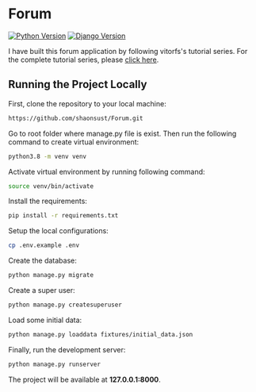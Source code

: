 # Forum

[![Python Version](https://img.shields.io/badge/python-3.8-brightgreen.svg)](https://python.org)
[![Django Version](https://img.shields.io/badge/django-3.0.8-brightgreen.svg)](https://djangoproject.com)

I have built this forum application by following vitorfs's tutorial series. For the complete tutorial series, please [click here](https://simpleisbetterthancomplex.com/series/beginners-guide/1.11/).


## Running the Project Locally

First, clone the repository to your local machine:

```bash
https://github.com/shaonsust/Forum.git
```

Go to root folder where manage.py file is exist. Then run the following command to create virtual environment:
```bash
python3.8 -m venv venv
```

Activate virtual environment by running following command:
```bash
source venv/bin/activate
```

Install the requirements:

```bash
pip install -r requirements.txt
```

Setup the local configurations:

```bash
cp .env.example .env
```

Create the database:

```bash
python manage.py migrate
```

Create a super user:

```bash
python manage.py createsuperuser
```

Load some initial data:

```bash
python manage.py loaddata fixtures/initial_data.json
```

Finally, run the development server:

```bash
python manage.py runserver
```

The project will be available at **127.0.0.1:8000**.
